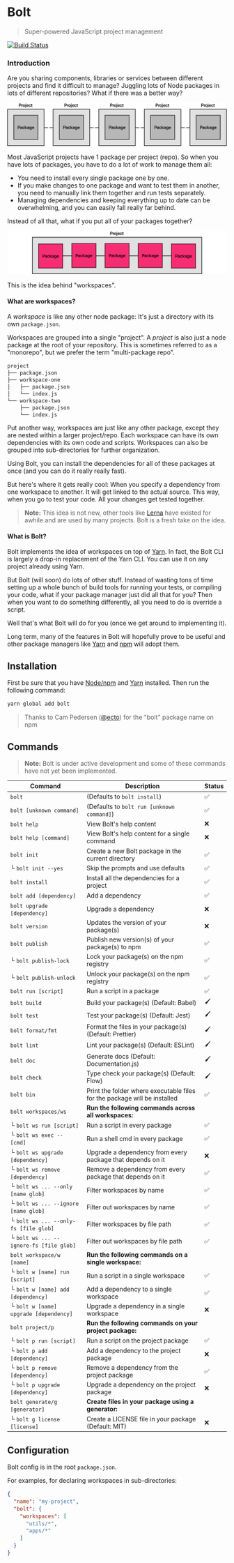 # Bolt

> Super-powered JavaScript project management

[![Build Status](https://travis-ci.org/boltpkg/bolt.svg?branch=master)](https://travis-ci.org/boltpkg/bolt)

### Introduction

Are you sharing components, libraries or services between different projects and
find it difficult to manage? Juggling lots of Node packages in lots of different
repositories? What if there was a better way?

![Diagram: One package per project](https://raw.githubusercontent.com/boltpkg/assets/master/diagram-multirepo.png)

Most JavaScript projects have 1 package per project (repo). So when you have
lots of packages, you have to do a lot of work to manage them all:

- You need to install every single package one by one.
- If you make changes to one package and want to test them in another, you need
  to manually link them together and run tests separately.
- Managing dependencies and keeping everything up to date can be overwhelming,
  and you can easily fall really far behind.

Instead of all that, what if you put all of your packages together?

![Diagram: Project with many packages](https://raw.githubusercontent.com/boltpkg/assets/master/diagram-monorepo.png)

This is the idea behind "workspaces".

#### What are workspaces?

A _workspace_ is like any other node package: It's just a directory with its
own `package.json`.

Workspaces are grouped into a single "project". A _project_ is also just a
node package at the root of your repository. This is sometimes referred to
as a "monorepo", but we prefer the term "multi-package repo".

```
project
├── package.json
├── workspace-one
│   ├── package.json
│   └── index.js
└── workspace-two
    ├── package.json
    └── index.js
```

Put another way, workspaces are just like any other package, except they are
nested within a larger project/repo. Each workspace can have its own dependencies
with its own code and scripts. Workspaces can also be grouped into
sub-directories for further organization.

Using Bolt, you can install the dependencies for all of these packages at once
(and you can do it really really fast).

But here's where it gets really cool: When you specify a dependency from one
workspace to another. It will get linked to the actual source. This way, when
you go to test your code. All your changes get tested together.

> **Note:** This idea is not new, other tools like [Lerna](https://lernajs.io)
> have existed for awhile and are used by many projects. Bolt is a fresh take
> on the idea.

#### What is Bolt?

Bolt implements the idea of workspaces on top of [Yarn](https://yarnpkg.com/).
In fact, the Bolt CLI is largely a drop-in replacement of the Yarn CLI. You can
use it on any project already using Yarn.

But Bolt (will soon) do lots of other stuff. Instead of wasting tons of time
setting up a whole bunch of build tools for running your tests, or compiling
your code, what if your package manager just did all that for you? Then when
you want to do something differently, all you need to do is override a script.

Well that's what Bolt will do for you (once we get around to implementing it).

Long term, many of the features in Bolt will hopefully prove to be useful and
other package managers like [Yarn](https://yarnpkg.com/) and
[npm](https://www.npmjs.com/) will adopt them.

## Installation

First be sure that you have [Node/npm](https://nodejs.org/) and
[Yarn](https://yarnpkg.com/docs/install/) installed. Then run the following
command:

```sh
yarn global add bolt
```

> Thanks to Cam Pedersen ([@ecto](https://github.com/ecto)) for the "bolt"
> package name on npm

## Commands

> **Note:** Bolt is under active development and some of these commands have
> not yet been implemented.

| Command                                 | Description                                                               | Status |
| --------------------------------------- | ------------------------------------------------------------------------- |--------|
| `bolt`                                  | (Defaults to `bolt install`)                                              |✅|
| `bolt [unknown command]`                | (Defaults to `bolt run [unknown command]`)                                |✅|
| `bolt help`                             | View Bolt's help content                                                  |❌|
| `bolt help [command]`                   | View Bolt's help content for a single command                             |❌|
| `bolt init`                             | Create a new Bolt package in the current directory                        |✅|
| └ `bolt init --yes`                     | Skip the prompts and use defaults                                         |✅|
| `bolt install`                          | Install all the dependencies for a project                                |✅|
| `bolt add [dependency]`                 | Add a dependency                                                          |✅|
| `bolt upgrade [dependency]`             | Upgrade a dependency                                                      |❌|
| `bolt version`                          | Updates the version of your package(s)                                    |❌|
| `bolt publish`                          | Publish new version(s) of your package(s) to npm                          |✅|
| └ `bolt publish-lock`                   | Lock your package(s) on the npm registry                                  |✅|
| └ `bolt publish-unlock`                 | Unlock your package(s) on the npm registry                                |✅|
| `bolt run [script]`                     | Run a script in a package                                                 |✅|
| `bolt build`                            | Build your package(s) (Default: Babel)                                    |🖌|
| `bolt test`                             | Test your package(s) (Default: Jest)                                      |🖌|
| `bolt format/fmt`                       | Format the files in your package(s) (Default: Prettier)                   |🖌|
| `bolt lint`                             | Lint your package(s) (Default: ESLint)                                    |🖌|
| `bolt doc`                              | Generate docs (Default: Documentation.js)                                 |🖌|
| `bolt check`                            | Type check your package(s) (Default: Flow)                                |🖌|
| `bolt bin`                              | Print the folder where executable files for the package will be installed |✅|
| `bolt workspaces/ws`                    | **Run the following commands across all workspaces:**                     ||
| └ `bolt ws run [script]`                | Run a script in every package                                             |✅|
| └ `bolt ws exec -- [cmd]`               | Run a shell cmd in every package                                          |✅|
| └ `bolt ws upgrade [dependency]`        | Upgrade a dependency from every package that depends on it                |❌|
| └ `bolt ws remove [dependency]`         | Remove a dependency from every package that depends on it                 |✅|
| └ `bolt ws ... --only [name glob]`      | Filter workspaces by name                                                 |✅|
| └ `bolt ws ... --ignore [name glob]`    | Filter out workspaces by name                                             |✅|
| └ `bolt ws ... --only-fs [file glob]`   | Filter workspaces by file path                                            |✅|
| └ `bolt ws ... --ignore-fs [file glob]` | Filter out workspaces by file path                                        |✅|
| `bolt workspace/w [name]`               | **Run the following commands on a single workspace:**                     ||
| └ `bolt w [name] run [script]`          | Run a script in a single workspace                                        |✅|
| └ `bolt w [name] add [dependency]`      | Add a dependency to a single workspace                                    |✅|
| └ `bolt w [name] upgrade [dependency]`  | Upgrade a dependency in a single workspace                                |❌|
| `bolt project/p`                        | **Run the following commands on your project package:**                   ||
| └ `bolt p run [script]`                 | Run a script on the project package                                       |✅|
| └ `bolt p add [dependency]`             | Add a dependency to the project package                                   |❌|
| └ `bolt p remove [dependency]`          | Remove a dependency from the project package                              |✅|
| └ `bolt p upgrade [dependency]`         | Upgrade a dependency on the project package                               |❌|
| `bolt generate/g [generator]`           | **Create files in your package using a generator:**                       ||
| └ `bolt g license [license]`            | Create a LICENSE file in your package (Default: MIT)                      |❌|

## Configuration

Bolt config is in the root `package.json`.

For examples, for declaring workspaces in sub-directories:

```json
{
  "name": "my-project",
  "bolt": {
    "workspaces": [
      "utils/*",
      "apps/*"
    ]
  }
}
```
